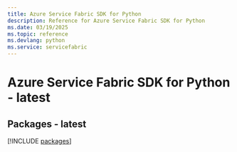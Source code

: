 ```yaml
---
title: Azure Service Fabric SDK for Python
description: Reference for Azure Service Fabric SDK for Python
ms.date: 03/19/2025
ms.topic: reference
ms.devlang: python
ms.service: servicefabric
---
```

# Azure Service Fabric SDK for Python - latest
## Packages - latest
[!INCLUDE [packages](service-fabric-index.md)]